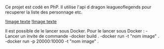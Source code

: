 Ce projet est codé en PhP. Il utilise l'api d dragon leagueoflegends pour recuperer la liste des personnage etc. 

[!Image texte](Projet-site-League-of-legends/Content/image/liste_personnages.png)
[!Image texte](Projet-site-League-of-legends/Content/image/presentation_personnage.png)

Il est possible de le lancer sous Docker.
Pour le lancer sous Docker :
    -Lancer un invite de commande
    -docker build .
    -docker run -t "nom image" .
    -docker run -p 20000:10000 -t "nom image" .

